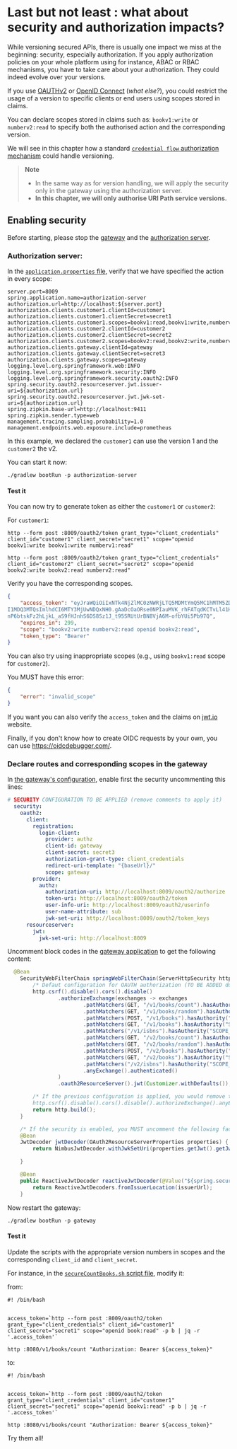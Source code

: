 # Last but not least : what about security and authorization impacts?

While versioning secured APIs, there is usually one impact we miss at the beginning: security, especially authorization.
If you apply authorization policies on your whole platform using for instance, ABAC or RBAC mechanisms, you have to take care about your authorization.
They could indeed evolve over your versions.

If you use [OAUTHv2](https://www.rfc-editor.org/rfc/rfc6749.html) or [OpenID Connect](https://openid.net/specs/openid-connect-core-1_0.html) (_what else?_), you could restrict the usage of a version to specific clients or end users using scopes stored in claims.

You can declare scopes stored in claims such as: ``bookv1:write`` or ``numberv2:read`` to specify both the authorised action and the corresponding version. 

We will see in this chapter how a standard [``credential flow`` authorization mechanism](https://www.rfc-editor.org/rfc/rfc6749#section-4.4) could handle versioning.

> **Note**
>
> * In the same way as for version handling, we will apply the security only in the gateway using the authorization server.
> * **In this chapter, we will only authorise URI Path service versions.** 

## Enabling security 

Before starting, please stop the [gateway](../gateway) and the [authorization server](../authorization-server).

### Authorization server:

In the [``application.properties`` file](../authorization-server/src/main/resources/application.properties), verify that we have specified the action in every scope:

```properties
server.port=8009
spring.application.name=authorization-server
authorization.url=http://localhost:${server.port}
authorization.clients.customer1.clientId=customer1
authorization.clients.customer1.clientSecret=secret1
authorization.clients.customer1.scopes=bookv1:read,bookv1:write,numberv1:read
authorization.clients.customer2.clientId=customer2
authorization.clients.customer2.clientSecret=secret2
authorization.clients.customer2.scopes=bookv2:read,bookv2:write,numberv2:read
authorization.clients.gateway.clientId=gateway
authorization.clients.gateway.clientSecret=secret3
authorization.clients.gateway.scopes=gateway
logging.level.org.springframework.web:INFO
logging.level.org.springframework.security:INFO
logging.level.org.springframework.security.oauth2:INFO
spring.security.oauth2.resourceserver.jwt.issuer-uri=${authorization.url}
spring.security.oauth2.resourceserver.jwt.jwk-set-uri=${authorization.url}
spring.zipkin.base-url=http://localhost:9411
spring.zipkin.sender.type=web
management.tracing.sampling.probability=1.0
management.endpoints.web.exposure.include=prometheus
```

In this example, we declared the ``customer1`` can use the version 1 and the ``customer2`` the v2.

You can start it now:

```jshelllanguage
./gradlew bootRun -p authorization-server
```

#### Test it

You can now try to generate token as either the ``customer1`` or ``customer2``:

For ``customer1``:

```jshelllanguage
http --form post :8009/oauth2/token grant_type="client_credentials" client_id="customer1" client_secret="secret1" scope="openid bookv1:write bookv1:write numberv1:read"
```

```jshelllanguage
http --form post :8009/oauth2/token grant_type="client_credentials" client_id="customer2" client_secret="secret2" scope="openid bookv2:write bookv2:read numberv2:read"
```

Verify you have the corresponding scopes.

```json
{
    "access_token": "eyJraWQiOiIxNTk4NjZlMC0zNWRjLTQ5MDMtYmQ5MC1hMTM5ZDdjMmYyZjciLCJhbGciOiJSUzI1NiJ9.eyJzdWIiOiJjdXN0b21lcjIiLCJhdWQiOiJjdXN0b21lcjIiLCJuYmYiOjE2NzI1MDQ0MTQsInNjb3BlIjpbImJvb2t2Mjp3cml0ZSIsIm51bWJlcnYyOnJlYWQiLCJvcGVuaWQiLCJib29rdjI6cmVhZCJdLCJpc3MiOiJodHRwOi8vbG9jYWxob3N0OjgwMDkiLCJleHAiOjE2Nz
I1MDQ3MTQsImlhdCI6MTY3MjUwNDQxNH0.gAaDcOaORse0NPIauMVK_rhFATqdKCTvLl41HSr2y80JEj_EHN9bSO5kg2pgkz6KIiauFQ6CT1NJPUlqWO8jc8-e5rMjwWuscRb8flBeQNs4-AkJjbevJeCoQoCi_bewuJy7Y7jqOXiGxglgMBk-0pr5Lt85dkepRaBSSg9vgVnF_X6fyRjXVSXNIDJh7DQcQQ-Li0z5EkeHUIUcXByh19IfiFuw-HmMYXu9EzeewofYj9Gsb_7qI0Ubo2x7y6W2tvzmr2PxkyWbmoioZdY9K0
nP6btskFz2hLjkL_aS9fHJnhS6DS8Sz1J_t95SRUtUrBN8VjA6M-ofbYUi5Pb97Q",
    "expires_in": 299,
    "scope": "bookv2:write numberv2:read openid bookv2:read",
    "token_type": "Bearer"
}

```

You can also try using inappropriate scopes (e.g., using ``bookv1:read`` scope for ``customer2``).

You MUST have this error:

```json
{
    "error": "invalid_scope"
}

```

If you want you can also verify the ``access_token`` and the claims on [jwt.io](https://jwt.io/) website.

Finally, if you don't know how to create OIDC requests by your own, you can use https://oidcdebugger.com/.


### Declare routes and corresponding scopes in the gateway

In [the gateway's configuration](../gateway/src/main/resources/application.yml), enable first the security uncommenting this lines:

```yaml
# SECURITY CONFIGURATION TO BE APPLIED (remove comments to apply it)
  security:
    oauth2:
      client:
        registration:
          login-client:
            provider: authz
            client-id: gateway
            client-secret: secret3
            authorization-grant-type: client_credentials
            redirect-uri-template: "{baseUrl}/"
            scope: gateway
        provider:
          authz:
            authorization-uri: http://localhost:8009/oauth2/authorize
            token-uri: http://localhost:8009/oauth2/token
            user-info-uri: http://localhost:8009/oauth2/userinfo
            user-name-attribute: sub
            jwk-set-uri: http://localhost:8009/oauth2/token_keys
      resourceserver:
        jwt:
          jwk-set-uri: http://localhost:8009
```

Uncomment block codes in the [gateway application](../gateway/src/main/java/info/touret/bookstore/spring/gateway/GatewayApplication.java) to get the following content:

```java
  @Bean
    SecurityWebFilterChain springWebFilterChain(ServerHttpSecurity http) {
        /* Defaut configuration for OAUTH authorization (TO BE ADDED during the workshop) */
        http.csrf().disable().cors().disable()
                .authorizeExchange(exchanges -> exchanges
                        .pathMatchers(GET, "/v1/books/count").hasAuthority("SCOPE_bookv1:read")
                        .pathMatchers(GET, "/v1/books/random").hasAuthority("SCOPE_bookv1:read")
                        .pathMatchers(POST, "/v1/books").hasAuthority("SCOPE_bookv1:write")
                        .pathMatchers(GET, "/v1/books").hasAuthority("SCOPE_bookv1:read")
                        .pathMatchers("/v1/isbns").hasAuthority("SCOPE_numberv1:read")
                        .pathMatchers(GET, "/v2/books/count").hasAuthority("SCOPE_bookv2:read")
                        .pathMatchers(GET, "/v2/books/random").hasAuthority("SCOPE_bookv2:read")
                        .pathMatchers(POST, "/v2/books").hasAuthority("SCOPE_bookv2:write")
                        .pathMatchers(GET, "/v2/books").hasAuthority("SCOPE_bookv2:read")
                        .pathMatchers("/v2/isbns").hasAuthority("SCOPE_numberv2:read")
                        .anyExchange().authenticated()
                )
                .oauth2ResourceServer().jwt(Customizer.withDefaults());

        /* If the previous configuration is applied, you would remove this following line (and the other way around)
        http.csrf().disable().cors().disable().authorizeExchange().anyExchange().permitAll();*/
        return http.build();
    }

    /* If the security is enabled, you MUST uncomment the following factories */
    @Bean
    JwtDecoder jwtDecoder(OAuth2ResourceServerProperties properties) {
        return NimbusJwtDecoder.withJwkSetUri(properties.getJwt().getJwkSetUri()).build();

    }

    @Bean
    public ReactiveJwtDecoder reactiveJwtDecoder(@Value("${spring.security.oauth2.resourceserver.jwt.jwk-set-uri}") String issuerUrl) {
        return ReactiveJwtDecoders.fromIssuerLocation(issuerUrl);
    }
```

Now restart the gateway:

```jshelllanguage
./gradlew bootRun -p gateway
```

#### Test it

Update the scripts with the appropriate version numbers in scopes and the corresponding ``client_id`` and ``client_secret``.

For instance, in the [``secureCountBooks.sh`` script file](../bin/secureCountBooks.sh), modify it:

from:

```jshelllanguage
#! /bin/bash


access_token=`http --form post :8009/oauth2/token grant_type="client_credentials" client_id="customer1" client_secret="secret1" scope="openid book:read" -p b | jq -r '.access_token'`

http :8080/v1/books/count "Authorization: Bearer ${access_token}"

```

to:

```jshelllanguage
#! /bin/bash


access_token=`http --form post :8009/oauth2/token grant_type="client_credentials" client_id="customer1" client_secret="secret1" scope="openid bookv1:read" -p b | jq -r '.access_token'`

http :8080/v1/books/count "Authorization: Bearer ${access_token}"

```

Try them all!
